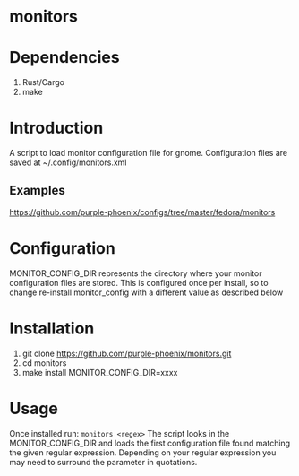 # monitors

Dependencies
============
1. Rust/Cargo
2. make

Introduction
============

A script to load monitor configuration file for gnome. Configuration files are saved at ~/.config/monitors.xml

Examples
--------

https://github.com/purple-phoenix/configs/tree/master/fedora/monitors


Configuration
============
MONITOR_CONFIG_DIR represents the directory where your monitor configuration files are stored.
This is configured once per install, so to change re-install monitor_config with a different value as described below


Installation
============
1. git clone https://github.com/purple-phoenix/monitors.git
2. cd monitors
3. make install MONITOR_CONFIG_DIR=xxxx


Usage
=====
Once installed run: `monitors <regex>`
The script looks in the MONITOR_CONFIG_DIR and loads the first configuration file found matching the given regular expression.
Depending on your regular expression you may need to surround the parameter in quotations. 
